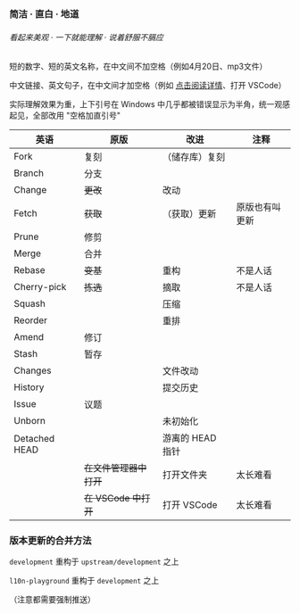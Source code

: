 ### 简洁 · 直白 · 地道
###### 看起来美观 · 一下就能理解 · 说着舒服不膈应

短的数字、短的英文名称，在中文间不加空格（例如4月20日、mp3文件）

中文链接、英文句子，在中文间才加空格（例如 [点击阅读详情](链接)、打开 VSCode）

实际理解效果为重，上下引号在 Windows 中几乎都被错误显示为半角，统一观感起见，全部改用 "空格加直引号"

| 英语          | 原版                   | 改进             | 注释           |
| ------------- | ---------------------- | ---------------- | -------------- |
| Fork          | 复刻                   | （储存库）复刻   |
| Branch        | 分支                   |
| Change        | ~~更改~~               | 改动             |                |
| Fetch         | ~~获取~~               | （获取）更新     | 原版也有叫更新 |
| Prune         | 修剪                   |                  |
| Merge         | 合并                   |                  |
| Rebase        | ~~变基~~               | 重构             | 不是人话       |
| Cherry-pick   | ~~拣选~~               | 摘取             | 不是人话       |
| Squash        |                        | 压缩             |
| Reorder       |                        | 重排             |
| Amend         | 修订                   |                  |
| Stash         | 暂存                   |                  |
| Changes       |                        | 文件改动         |
| History       |                        | 提交历史         |
| Issue         | 议题                   |                  |
| Unborn        |                        | 未初始化         |
| Detached HEAD |                        | 游离的 HEAD 指针 |
|               | ~~在文件管理器中打开~~ | 打开文件夹       | 太长难看       |
|               | ~~在 VSCode 中打开~~   | 打开 VSCode      | 太长难看       |

### 版本更新的合并方法

`development` 重构于 `upstream/development` 之上

`l10n-playground` 重构于 `development` 之上

（注意都需要强制推送）
